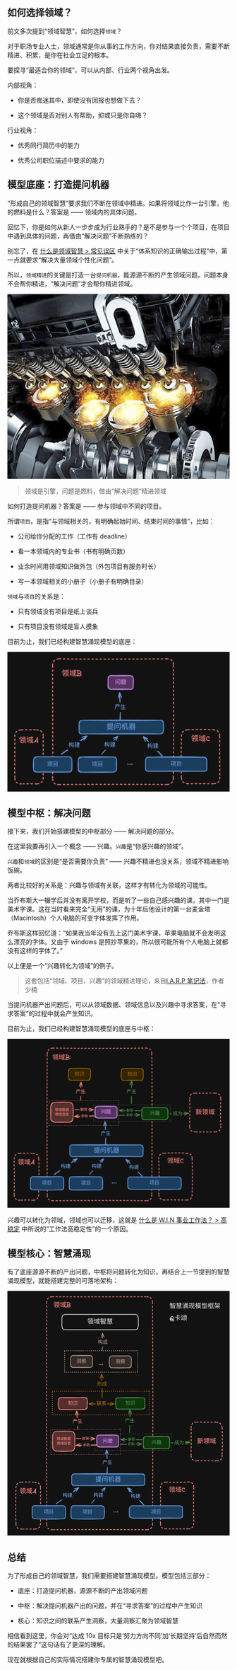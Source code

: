 ## 如何选择领域？

前文多次提到“领域智慧”，如何选择`领域`？

对于职场专业人士，领域通常是你从事的工作方向，你对结果直接负责，需要不断精进、积累，是你在社会立足的根本。

要探寻“最适合你的领域”，可以从内部、行业两个视角出发。

内部视角：

- 你是否痴迷其中，即使没有回报也想做下去？

- 这个领域是否对别人有帮助，抑或只是你自嗨？

行业视角：

- 优秀同行简历中的能力

- 优秀公司职位描述中要求的能力

## 模型底座：打造提问机器

“形成自己的领域智慧”要求我们不断在领域中精进。如果将领域比作一台引擎，他的燃料是什么？答案是 —— 领域内的具体问题。

回忆下，你是如何从新人一步步成为行业熟手的？是不是参与一个个项目，在项目中遇到具体的问题，再借由“解决问题”不断熟练的？

别忘了，在 [什么是领域智慧 > 常见误区](/docs/2-1_what_wisdom#常见误区) 中关于“体系知识的正确输出过程”中，第一点就要求“解决大量领域个性化问题”。

所以，`领域精进`的关键是打造一台`提问机器`，能源源不断的产生领域问题。问题本身不会帮你精进，“解决问题”才会帮你精进领域。

![领域引擎](/imgs/engine.png)

> 领域是引擎，问题是燃料，借由“解决问题”精进领域

如何打造提问机器？答案是 —— 参与领域中不同的项目。

所谓`项目`，是指“与领域相关的，有明确起始时间、结束时间的事情”，比如：

- 公司给你分配的工作（工作有 deadline）

- 看一本领域内的专业书（书有明确页数）

- 业余时间用领域知识做外包（外包项目有服务时长）

- 写一本领域相关的小册子（小册子有明确目录）

`领域`与`项目`的关系是：

- 只有领域没有项目是纸上谈兵

- 只有项目没有领域是盲人摸象

目前为止，我们已经构建智慧涌现模型的底座：

![智慧涌现模型框架](/imgs/framework_q.jpg)

## 模型中枢：解决问题

接下来，我们开始搭建模型的中枢部分 —— 解决问题的部分。

在这里我要再引入一个概念 —— 兴趣。`兴趣`是“你感兴趣的领域”。

`兴趣`和`领域`的区别是“是否需要你负责” —— 兴趣不精进也没关系，领域不精进影响饭碗。

两者比较好的关系是：兴趣与领域有关联，这样才有转化为领域的可能性。

当乔布斯大一辍学后并没有离开学校，而是听了一些自己感兴趣的课，其中一门是美术字课。这在当时看来完全“无用”的课，为十年后他设计的第一台麦金塔（Macintosh）个人电脑的可变字体发挥了作用。

乔布斯这样回忆道：“如果我当年没有去上这门美术字课，苹果电脑就不会发明这么漂亮的字体。又由于 windows 是照抄苹果的，所以很可能所有个人电脑上就都没有这样的字体了。”

以上便是一个“兴趣转化为领域”的例子。

> 这套包括“领域、项目、兴趣”的领域精进理论，来自[I.A.R.P 笔记法](https://help.flomoapp.com/thinking/no-classification/iarp.html)，作者少楠

当提问机器产出问题后，可以从领域数据、领域信息以及兴趣中寻求答案，在“寻求答案”的过程中就会产生知识。

目前为止，我们已经构建智慧涌现模型的底座与中枢：

![智慧涌现模型框架](/imgs/framework_c.jpg)

兴趣可以转化为领域，领域也可以迁移，这就是 [什么是 W.I.N 事业工作法？ > 高稳定](/docs/1-3_what_is_win#_2-领域可以迁徙) 中所说的“工作法高稳定性”的一个原因。

## 模型核心：智慧涌现

有了底座源源不断的产出问题，中枢将问题转化为知识，再结合上一节提到的智慧涌现模型，就能搭建完整的可落地架构：

![智慧涌现模型框架](/imgs/framework.jpg)

## 总结

为了形成自己的领域智慧，我们需要搭建智慧涌现模型。模型包括三部分：

- 底座：打造提问机器，源源不断的产出领域问题

- 中枢：解决提问机器产出的问题，并在“寻求答案”的过程中产生知识

- 核心：知识之间的联系产生洞察，大量洞察汇聚为领域智慧

相信看到这里，你会对“达成 10x 目标只是‘努力方向不同’加‘长期坚持’后自然而然的结果罢了”这句话有了更深的理解。

现在就根据自己的实际情况搭建你专属的智慧涌现模型吧。
